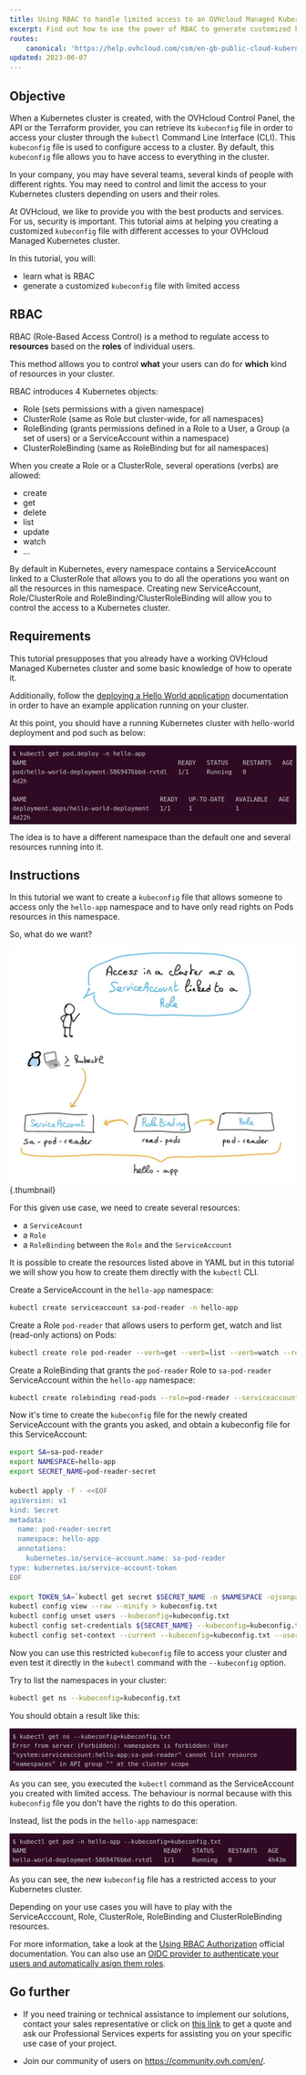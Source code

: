 ```yaml
---
title: Using RBAC to handle limited access to an OVHcloud Managed Kubernetes cluster
excerpt: Find out how to use the power of RBAC to generate customized kubeconfig file with limited access to an OVHcloud Managed Kubernetes cluster
routes:
    canonical: 'https://help.ovhcloud.com/csm/en-gb-public-cloud-kubernetes-rbac-custom-kubeconfig-limited-access?id=kb_article_view&sysparm_article=KB0058392'
updated: 2023-06-07
---
```


<style>
 pre {
     font-size: 14px;
 }
 pre.console {
   background-color: #300A24; 
   color: #ccc;
   font-family: monospace;
   padding: 5px;
   margin-bottom: 5px;
 }
 pre.console code {
   border: solid 0px transparent;
   font-family: monospace !important;
   font-size: 0.75em;
   color: #ccc;
 }
 .small {
     font-size: 0.75em;
 }
</style>

## Objective

When a Kubernetes cluster is created, with the OVHcloud Control Panel, the API or the Terraform provider, you can retrieve its `kubeconfig` file in order to access your cluster through the `kubectl` Command Line Interface (CLI).
This `kubeconfig` file is used to configure access to a cluster.
By default, this `kubeconfig` file allows you to have access to everything in the cluster.

In your company, you may have several teams, several kinds of people with different rights. You may need to control and limit the access to your Kubernetes clusters depending on users and their roles.

At OVHcloud, we like to provide you with the best products and services. For us, security is important. This tutorial aims at helping you creating a customized `kubeconfig` file with different accesses to your OVHcloud Managed Kubernetes cluster.

In this tutorial, you will:

- learn what is RBAC
- generate a customized `kubeconfig` file with limited access 

## RBAC

RBAC (Role-Based Access Control) is a method to regulate access to **resources** based on the **roles** of individual users.

This method alllows you to control **what** your users can do for **which** kind of resources in your cluster.

RBAC introduces 4 Kubernetes objects:

- Role (sets permissions with a given namespace)
- ClusterRole (same as Role but cluster-wide, for all namespaces)
- RoleBinding (grants permissions defined in a Role to a User, a Group (a set of users) or a ServiceAccount within a namespace)
- ClusterRoleBinding (same as RoleBinding but for all namespaces)

When you create a Role or a ClusterRole, several operations (verbs) are allowed:

- create
- get
- delete
- list
- update
- watch
- ...

By default in Kubernetes, every namespace contains a ServiceAccount linked to a ClusterRole that allows you to do all the operations you want on all the resources in this namespace.
Creating new ServiceAccount, Role/ClusterRole and RoleBinding/ClusterRoleBinding will allow you to control the access to a Kubernetes cluster.

## Requirements

This tutorial presupposes that you already have a working OVHcloud Managed Kubernetes cluster and some basic knowledge of how to operate it.

Additionally, follow the [deploying a Hello World application](/pages/public_cloud/containers_orchestration/managed_kubernetes/deploying-an-application) documentation in order to have an example application running on your cluster.

At this point, you should have a running Kubernetes cluster with hello-world deployment and pod such as below:

<pre class="console"><code>$ kubectl get pod,deploy -n hello-app
NAME                                          READY   STATUS    RESTARTS   AGE
pod/hello-world-deployment-5869476bbd-rvtdl   1/1     Running   0          4d2h

NAME                                     READY   UP-TO-DATE   AVAILABLE   AGE
deployment.apps/hello-world-deployment   1/1     1            1           4d22h
</code></pre>

The idea is to have a different namespace than the default one and several resources running into it. 

## Instructions

In this tutorial we want to create a `kubeconfig` file that allows someone to access only the `hello-app` namespace and to have only read rights on Pods resources in this namespace.

So, what do we want?

![What do we want](images/what-do-we-want.png){.thumbnail}

For this given use case, we need to create several resources:

- a `ServiceAcount`
- a `Role`
- a `RoleBinding` between the `Role` and the `ServiceAccount`

It is possible to create the resources listed above in YAML but in this tutorial we will show you how to create them directly with the `kubectl` CLI.

Create a ServiceAccount in the `hello-app` namespace:

```bash
kubectl create serviceaccount sa-pod-reader -n hello-app
```

Create a Role `pod-reader` that allows users to perform get, watch and list (read-only actions) on Pods:

```bash
kubectl create role pod-reader --verb=get --verb=list --verb=watch --resource=pods -n hello-app
```

Create a RoleBinding that grants the `pod-reader` Role to `sa-pod-reader` ServiceAccount within the `hello-app` namespace:

```bash
kubectl create rolebinding read-pods --role=pod-reader --serviceaccount=hello-app:sa-pod-reader -n hello-app
```

Now it's time to create the `kubeconfig` file for the newly created ServiceAccount with the grants you asked, and obtain a kubeconfig file for this ServiceAccount:

```bash
export SA=sa-pod-reader
export NAMESPACE=hello-app
export SECRET_NAME=pod-reader-secret

kubectl apply -f - <<EOF
apiVersion: v1
kind: Secret
metadata:
  name: pod-reader-secret
  namespace: hello-app
  annotations:
    kubernetes.io/service-account.name: sa-pod-reader
type: kubernetes.io/service-account-token
EOF

export TOKEN_SA=`kubectl get secret $SECRET_NAME -n $NAMESPACE -ojsonpath='{.data.token}' | base64 -d`
kubectl config view --raw --minify > kubeconfig.txt
kubectl config unset users --kubeconfig=kubeconfig.txt
kubectl config set-credentials ${SECRET_NAME} --kubeconfig=kubeconfig.txt --token=${TOKEN_SA}
kubectl config set-context --current --kubeconfig=kubeconfig.txt --user=${SECRET_NAME}
```

Now you can use this restricted `kubeconfig` file to access your cluster and even test it directly in the `kubectl` command with the `--kubeconfig` option.

Try to list the namespaces in your cluster:

```bash
kubectl get ns --kubeconfig=kubeconfig.txt
```

You should obtain a result like this:

<pre class="console"><code>$ kubectl get ns --kubeconfig=kubeconfig.txt
Error from server (Forbidden): namespaces is forbidden: User "system:serviceaccount:hello-app:sa-pod-reader" cannot list resource "namespaces" in API group "" at the cluster scope
</code></pre>

As you can see, you executed the `kubectl` command as the ServiceAccount you created with limited access.
The behaviour is normal because with this `kubeconfig` file you don't have the rights to do this operation.

Instead, list the pods in the `hello-app` namespace:

<pre class="console"><code>$ kubectl get pod -n hello-app --kubeconfig=kubeconfig.txt
NAME                                      READY   STATUS    RESTARTS   AGE
hello-world-deployment-5869476bbd-rvtdl   1/1     Running   0          4h43m
</code></pre>

As you can see, the new `kubeconfig` file has a restricted access to your Kubernetes cluster.

Depending on your use cases you will have to play with the ServiceAcccount, Role, ClusterRole, RoleBinding and ClusterRoleBinding resources.

For more information, take a look at the [Using RBAC Authorization](https://kubernetes.io/docs/reference/access-authn-authz/rbac/) official documentation.
You can also use an [OIDC provider to authenticate your users and automatically asign them roles](/pages/public_cloud/containers_orchestration/managed_kubernetes/configuring-oidc-provider-config).

## Go further

- If you need training or technical assistance to implement our solutions, contact your sales representative or click on [this link](https://www.ovhcloud.com/it/professional-services/) to get a quote and ask our Professional Services experts for assisting you on your specific use case of your project.

- Join our community of users on <https://community.ovh.com/en/>.
